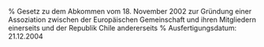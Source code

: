 % Gesetz zu dem Abkommen vom 18. November 2002 zur Gründung einer Assoziation zwischen der Europäischen Gemeinschaft und ihren Mitgliedern einerseits und der Republik Chile andererseits
% Ausfertigungsdatum: 21.12.2004
 